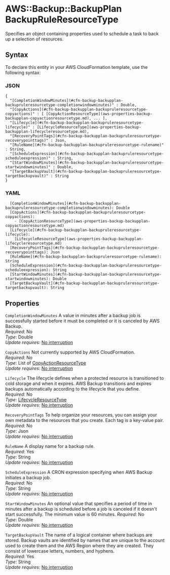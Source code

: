 # AWS::Backup::BackupPlan BackupRuleResourceType<a name="aws-properties-backup-backupplan-backupruleresourcetype"></a>

Specifies an object containing properties used to schedule a task to back up a selection of resources\.

## Syntax<a name="aws-properties-backup-backupplan-backupruleresourcetype-syntax"></a>

To declare this entity in your AWS CloudFormation template, use the following syntax:

### JSON<a name="aws-properties-backup-backupplan-backupruleresourcetype-syntax.json"></a>

```
{
  "[CompletionWindowMinutes](#cfn-backup-backupplan-backupruleresourcetype-completionwindowminutes)" : Double,
  "[CopyActions](#cfn-backup-backupplan-backupruleresourcetype-copyactions)" : [ [CopyActionResourceType](aws-properties-backup-backupplan-copyactionresourcetype.md), ... ],
  "[Lifecycle](#cfn-backup-backupplan-backupruleresourcetype-lifecycle)" : [LifecycleResourceType](aws-properties-backup-backupplan-lifecycleresourcetype.md),
  "[RecoveryPointTags](#cfn-backup-backupplan-backupruleresourcetype-recoverypointtags)" : Json,
  "[RuleName](#cfn-backup-backupplan-backupruleresourcetype-rulename)" : String,
  "[ScheduleExpression](#cfn-backup-backupplan-backupruleresourcetype-scheduleexpression)" : String,
  "[StartWindowMinutes](#cfn-backup-backupplan-backupruleresourcetype-startwindowminutes)" : Double,
  "[TargetBackupVault](#cfn-backup-backupplan-backupruleresourcetype-targetbackupvault)" : String
}
```

### YAML<a name="aws-properties-backup-backupplan-backupruleresourcetype-syntax.yaml"></a>

```
  [CompletionWindowMinutes](#cfn-backup-backupplan-backupruleresourcetype-completionwindowminutes): Double
  [CopyActions](#cfn-backup-backupplan-backupruleresourcetype-copyactions): 
    - [CopyActionResourceType](aws-properties-backup-backupplan-copyactionresourcetype.md)
  [Lifecycle](#cfn-backup-backupplan-backupruleresourcetype-lifecycle): 
    [LifecycleResourceType](aws-properties-backup-backupplan-lifecycleresourcetype.md)
  [RecoveryPointTags](#cfn-backup-backupplan-backupruleresourcetype-recoverypointtags): Json
  [RuleName](#cfn-backup-backupplan-backupruleresourcetype-rulename): String
  [ScheduleExpression](#cfn-backup-backupplan-backupruleresourcetype-scheduleexpression): String
  [StartWindowMinutes](#cfn-backup-backupplan-backupruleresourcetype-startwindowminutes): Double
  [TargetBackupVault](#cfn-backup-backupplan-backupruleresourcetype-targetbackupvault): String
```

## Properties<a name="aws-properties-backup-backupplan-backupruleresourcetype-properties"></a>

`CompletionWindowMinutes`  <a name="cfn-backup-backupplan-backupruleresourcetype-completionwindowminutes"></a>
A value in minutes after a backup job is successfully started before it must be completed or it is canceled by AWS Backup\.  
*Required*: No  
*Type*: Double  
*Update requires*: [No interruption](https://docs.aws.amazon.com/AWSCloudFormation/latest/UserGuide/using-cfn-updating-stacks-update-behaviors.html#update-no-interrupt)

`CopyActions`  <a name="cfn-backup-backupplan-backupruleresourcetype-copyactions"></a>
Not currently supported by AWS CloudFormation\.  
*Required*: No  
*Type*: List of [CopyActionResourceType](aws-properties-backup-backupplan-copyactionresourcetype.md)  
*Update requires*: [No interruption](https://docs.aws.amazon.com/AWSCloudFormation/latest/UserGuide/using-cfn-updating-stacks-update-behaviors.html#update-no-interrupt)

`Lifecycle`  <a name="cfn-backup-backupplan-backupruleresourcetype-lifecycle"></a>
The lifecycle defines when a protected resource is transitioned to cold storage and when it expires\. AWS Backup transitions and expires backups automatically according to the lifecycle that you define\.  
*Required*: No  
*Type*: [LifecycleResourceType](aws-properties-backup-backupplan-lifecycleresourcetype.md)  
*Update requires*: [No interruption](https://docs.aws.amazon.com/AWSCloudFormation/latest/UserGuide/using-cfn-updating-stacks-update-behaviors.html#update-no-interrupt)

`RecoveryPointTags`  <a name="cfn-backup-backupplan-backupruleresourcetype-recoverypointtags"></a>
To help organize your resources, you can assign your own metadata to the resources that you create\. Each tag is a key\-value pair\.  
*Required*: No  
*Type*: Json  
*Update requires*: [No interruption](https://docs.aws.amazon.com/AWSCloudFormation/latest/UserGuide/using-cfn-updating-stacks-update-behaviors.html#update-no-interrupt)

`RuleName`  <a name="cfn-backup-backupplan-backupruleresourcetype-rulename"></a>
A display name for a backup rule\.  
*Required*: Yes  
*Type*: String  
*Update requires*: [No interruption](https://docs.aws.amazon.com/AWSCloudFormation/latest/UserGuide/using-cfn-updating-stacks-update-behaviors.html#update-no-interrupt)

`ScheduleExpression`  <a name="cfn-backup-backupplan-backupruleresourcetype-scheduleexpression"></a>
A CRON expression specifying when AWS Backup initiates a backup job\.  
*Required*: No  
*Type*: String  
*Update requires*: [No interruption](https://docs.aws.amazon.com/AWSCloudFormation/latest/UserGuide/using-cfn-updating-stacks-update-behaviors.html#update-no-interrupt)

`StartWindowMinutes`  <a name="cfn-backup-backupplan-backupruleresourcetype-startwindowminutes"></a>
An optional value that specifies a period of time in minutes after a backup is scheduled before a job is canceled if it doesn't start successfully\. The minimum value is 60 minutes. 
*Required*: No  
*Type*: Double  
*Update requires*: [No interruption](https://docs.aws.amazon.com/AWSCloudFormation/latest/UserGuide/using-cfn-updating-stacks-update-behaviors.html#update-no-interrupt)

`TargetBackupVault`  <a name="cfn-backup-backupplan-backupruleresourcetype-targetbackupvault"></a>
The name of a logical container where backups are stored\. Backup vaults are identified by names that are unique to the account used to create them and the AWS Region where they are created\. They consist of lowercase letters, numbers, and hyphens\.  
*Required*: Yes  
*Type*: String  
*Update requires*: [No interruption](https://docs.aws.amazon.com/AWSCloudFormation/latest/UserGuide/using-cfn-updating-stacks-update-behaviors.html#update-no-interrupt)
